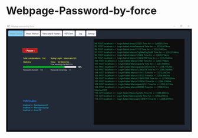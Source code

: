 # Webpage-Password-by-force
![image](https://github.com/robert853000/Password-by-force/blob/main/Screenshot-1.jpg)
